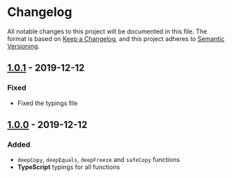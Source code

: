 <!-- markdownlint-disable MD024 -->

# Changelog #

All notable changes to this project will be documented in this file.
The format is based on [Keep a Changelog](https://keepachangelog.com/en/1.0.0/),
and this project adheres to [Semantic Versioning](https://semver.org/spec/v2.0.0.html).

## [1.0.1] - 2019-12-12 ##

[1.0.1]: https://github.com/mfederczuk/deeptools/compare/v1.0.0...v1.0.1

### Fixed ###

* Fixed the typings file

## [1.0.0] - 2019-12-12 ##

[1.0.0]: https://github.com/mfederczuk/deeptools/releases/tag/v1.0.0

### Added ###

* `deepCopy`, `deepEquals`, `deepFreeze` and `safeCopy` functions
* **TypeScript** typings for all functions
